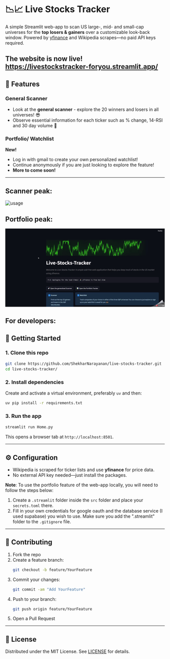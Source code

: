 # 📉📈 Live Stocks Tracker

A simple Streamlit web-app to scan US large-, mid- and small-cap universes for the **top losers & gainers** over a customizable look-back window. Powered by [yfinance](https://pypi.org/project/yfinance/) and Wikipedia scrapes—no paid API keys required.

The website is now live! https://livestockstracker-foryou.streamlit.app/
---
## 🚀 Features

### General Scanner
- Look at the **general scanner** - explore the 20 winners and losers in all universes! 😎
- Observe essential information for each ticker such as % change, 14-RSI and 30 day volume 🌳

### Portfolio/ Watchlist
**New!**
- Log in with gmail to create your own personalized watchlist!
- Continue anonymously if you are just looking to explore the feature!
- **More to come soon!**


---
## Scanner peak:
<!---explore scanner video --->
![usage](media/usage_gif_scanner.gif)


## Portfolio peak:
<!---explore scanner video --->
![usage](media/usage_gif_portfolio.gif)

## For developers:

## 🚀 Getting Started

### 1. Clone this repo  
```bash
git clone https://github.com/ShekharNarayanan/live-stocks-tracker.git
cd live-stocks-tracker/
```

### 2. Install dependencies  
Create and activate a virtual environment, preferably `uv` and then:
```bash
uv pip install -r requirements.txt

```

### 3. Run the app  
```bash
streamlit run Home.py
```
This opens a browser tab at `http://localhost:8501`.

---

## ⚙️ Configuration

- Wikipedia is scraped for ticker lists and use **yfinance** for price data.  
- No external API key needed—just install the packages.

**Note**: To use the portfolio feature of the web-app locally, you will need to follow the steps below:

1. Create a `.streamlit` folder inside the `src` folder and place your `secrets.toml` there.
2. Fill in your own credentials for google oauth and the database service (I used supabase) you wish to use. Make sure you add the ".streamlit" folder to the `.gitignore` file.


---

## 🤝 Contributing

1. Fork the repo  
2. Create a feature branch:  
   ```bash
   git checkout -b feature/YourFeature
   ```  
3. Commit your changes:  
   ```bash
   git commit -am "Add YourFeature"
   ```  
4. Push to your branch:  
   ```bash
   git push origin feature/YourFeature
   ```  
5. Open a Pull Request

---

## 📝 License

Distributed under the MIT License. See [LICENSE](LICENSE) for details.





